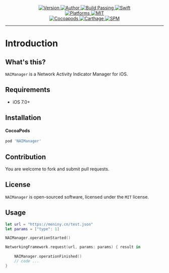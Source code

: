 
<p align="center">
  <a href="https://cocoapods.org/pods/NAIManager">
  <img alt="Version" src="https://img.shields.io/badge/version-1.0.0-brightgreen.svg">
  <img alt="Author" src="https://img.shields.io/badge/author-Meniny-blue.svg">
  <img alt="Build Passing" src="https://img.shields.io/badge/build-passing-brightgreen.svg">
  <img alt="Swift" src="https://img.shields.io/badge/swift-3.0%2B-orange.svg">
  <br/>
  <img alt="Platforms" src="https://img.shields.io/badge/platform-iOS-lightgrey.svg">
  <img alt="MIT" src="https://img.shields.io/badge/license-MIT-blue.svg">
  <br/>
  <img alt="Cocoapods" src="https://img.shields.io/badge/cocoapods-compatible-brightgreen.svg">
  <img alt="Carthage" src="https://img.shields.io/badge/carthage-working%20on-red.svg">
  <img alt="SPM" src="https://img.shields.io/badge/swift%20package%20manager-working%20on-red.svg">
  </a>
</p>

***

# Introduction

## What's this?

`NAIManager` is a Network Activity Indicator Manager for iOS.

## Requirements

* iOS 7.0+

## Installation

#### CocoaPods

```ruby
pod 'NAIManager'
```

## Contribution

You are welcome to fork and submit pull requests.

## License

`NAIManager` is open-sourced software, licensed under the `MIT` license.

## Usage

```swift
let url = "https://meniny.cn/test.json"
let params = ["type": 1]

NAIManager.operationStarted()

NetworkingFramework.request(url, params: params) { result in
  
    NAIManager.operationFinished()
    // code ...
}
```
